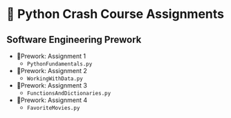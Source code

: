# 🐍 Python Crash Course Assignments

## Software Engineering Prework

- 📁Prework: Assignment 1
  - `PythonFundamentals.py`
- 📁Prework: Assignment 2
  - `WorkingWithData.py`
- 📁Prework: Assignment 3
  - `FunctionsAndDictionaries.py`
- 📁Prework: Assignment 4
  - `FavoriteMovies.py`

